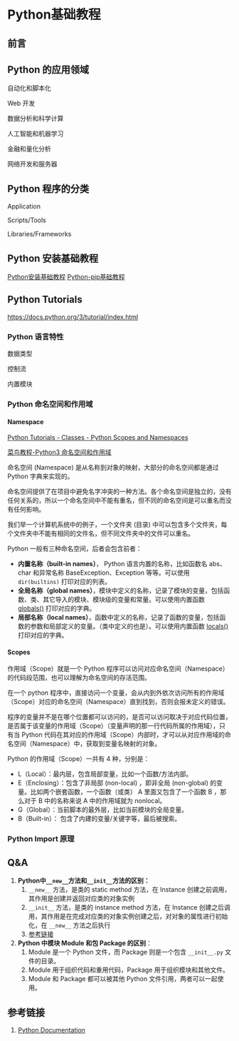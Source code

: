 # Python基础教程

## 前言

## Python 的应用领域

自动化和脚本化

Web 开发

数据分析和科学计算

人工智能和机器学习

金融和量化分析

网络开发和服务器

## Python 程序的分类

Application

Scripts/Tools

Libraries/Frameworks

## Python 安装基础教程

[Python安装基础教程](work/programming/Python/Python安装基础教程.md)
[Python-pip基础教程](work/programming/Python/Python-pip基础教程.md)


## Python Tutorials

https://docs.python.org/3/tutorial/index.html

### Python 语言特性

数据类型

控制流

内置模块

### Python 命名空间和作用域


#### Namespace

[Python Tutorials - Classes - Python Scopes and Namespaces](https://docs.python.org/3/tutorial/classes.html#python-scopes-and-namespaces)

[菜鸟教程-Python3 命名空间和作用域](https://www.runoob.com/python3/python3-namespace-scope.html)


命名空间 (Namespace) 是从名称到对象的映射，大部分的命名空间都是通过 Python 字典来实现的。

命名空间提供了在项目中避免名字冲突的一种方法。各个命名空间是独立的，没有任何关系的，所以一个命名空间中不能有重名，但不同的命名空间是可以重名而没有任何影响。

我们举一个计算机系统中的例子，一个文件夹 (目录) 中可以包含多个文件夹，每个文件夹中不能有相同的文件名，但不同文件夹中的文件可以重名。


Python 一般有三种命名空间，后者会包含前者：
- **内置名称（built-in names）**， Python 语言内置的名称，比如函数名 abs、char 和异常名称 BaseException、Exception 等等。可以使用 `dir(builtins)` 打印对应的列表。
- **全局名称（global names）**，模块中定义的名称，记录了模块的变量，包括函数、类、其它导入的模块、模块级的变量和常量。可以使用内置函数 [globals()](https://docs.python.org/3/library/functions.html?highlight=globals#globals) 打印对应的字典。
- **局部名称（local names）**，函数中定义的名称，记录了函数的变量，包括函数的参数和局部定义的变量。（类中定义的也是）。可以使用内置函数 [locals()](https://docs.python.org/3/library/functions.html?highlight=globals#locals) 打印对应的字典。

#### Scopes

作用域（Scope）就是一个 Python 程序可以访问对应命名空间（Namespace）的代码段范围，也可以理解为命名空间的存活范围。

在一个 python 程序中，直接访问一个变量，会从内到外依次访问所有的作用域（Scope）对应的命名空间（Namespace）直到找到，否则会报未定义的错误。

程序的变量并不是在哪个位置都可以访问的，是否可以访问取决于对应代码位置，是否属于该变量的作用域（Scope）（变量声明的那一行代码所属的作用域），只有当 Python 代码在其对应的作用域（Scope）内部时，才可以从对应作用域的命名空间（Namespace）中，获取到变量名映射的对象。


Python 的作用域（Scope）一共有 4 种，分别是：
- L（Local）：最内层，包含局部变量，比如一个函数/方法内部。
- E（Enclosing）：包含了非局部 (non-local) ，即非全局 (non-global) 的变量。比如两个嵌套函数，一个函数（或类） A 里面又包含了一个函数 B ，那么对于 B 中的名称来说 A 中的作用域就为 nonlocal。
- G（Global）：当前脚本的最外层，比如当前模块的全局变量。
- B（Built-in）： 包含了内建的变量/关键字等，最后被搜索。

### Python Import 原理



## Q&A

1. **Python中`__new__`方法和`__init__`方法的区别：**
	1. `__new__` 方法，是类的 static method 方法，在 Instance 创建之前调用，其作用是创建并返回对应类的对象实例
	2. `__init__` 方法，是类的 instance method 方法，在 Instance 创建之后调用，其作用是在完成对应类的对象实例创建之后，对对象的属性进行初始化，在 `__new__` 方法之后执行
	3. [参考链接](https://www.cnblogs.com/shenxiaolin/p/9307496.html)
2. **Python 中模块 Module 和包 Package 的区别**：
	1. Module 是一个 Python 文件，而 Package 则是一个包含 `__init__.py` 文件的目录。
	2. Module 用于组织代码和重用代码，Package 用于组织模块和其他文件。
	3. Module 和 Package 都可以被其他 Python 文件引用，两者可以一起使用。



## 参考链接
1. [Python Documentation](https://docs.python.org/3/index.html)